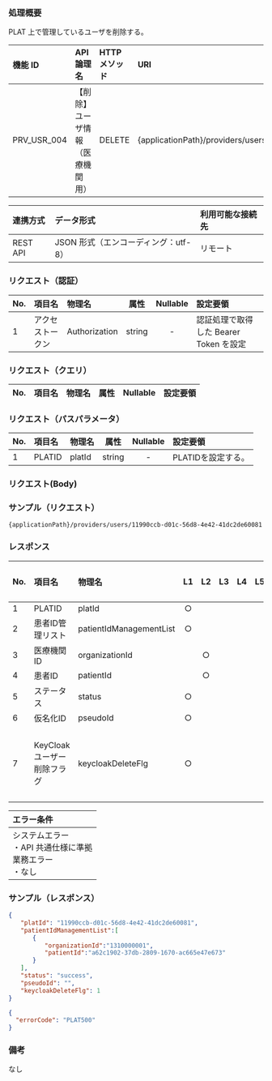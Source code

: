 ### 処理概要

PLAT 上で管理しているユーザを削除する。

| 機能 ID     | API 論理名                       | HTTP メソッド | URI                                         |
| :---------- |:---------------------------------| :------------ | :------------------------------------------ |
| PRV_USR_004 | 【削除】ユーザ情報（医療機関用） | DELETE        | {applicationPath}/providers/users/{platId} |

| 連携方式 | データ形式                           | 利用可能な接続先   |
| :------- | :----------------------------------- | :----------------- |
| REST API | JSON 形式（エンコーディング：utf-8） | リモート           |

### リクエスト（認証）

| No. | 項目名           | 物理名        |  属性  | Nullable | 設定要領                               |
| :-- | :--------------- | :------------ | :----: | :------: | :------------------------------------- |
| 1   | アクセストークン | Authorization | string |    -     | 認証処理で取得した Bearer Token を設定 |

### リクエスト（クエリ）

| No. | 項目名 | 物理名 | 属性 | Nullable | 設定要領 |
| :-- | :----- | :----- | :--: | :------: | :------- |

### リクエスト（パスパラメータ）

| No. | 項目名      | 物理名     | 属性    | Nullable | 設定要領                 |
| :-- | :---------- | :--------- | :-----: | :------: | :----------------------- |
| 1   | PLATID      | platId     | string  |    -     | PLATIDを設定する。       |

### リクエスト(Body)


### サンプル（リクエスト）

```
{applicationPath}/providers/users/11990ccb-d01c-56d8-4e42-41dc2de60081
```

### レスポンス

| No. | 項目名                      | 物理名                  | L1   | L2  | L3  | L4  | L5  | L6  | 繰返し | 属性    | Nullable | リクエスト設定要領                              |
| :-- | :-------------------------- | :---------------------- | :--: | :-: | :-: | :-: | :-: | :-: | :----- | :------ | :------- | :---------------------------------------------- |
| 1   | PLATID                      | platId                  |  ○  |     |     |     |     |     | -      | String  | -        |                                                 |
| 2   | 患者ID管理リスト            | patientIdManagementList |  ○  |     |     |     |     |     | -      | array   | -        |                                                 |
| 3   | 医療機関ID                  | organizationId          |      | ○  |     |     |     |     | -      | String  | ○       |                                                 |
| 4   | 患者ID                      | patientId               |      | ○  |     |     |     |     | -      | String  | ○       |                                                 |
| 5   | ステータス                  | status                  |  ○  |     |     |     |     |     | -      | String  | ○       | success：正常                                   |
| 6   | 仮名化ID                    | pseudoId                |  ○  |     |     |     |     |     | -      | String  | -        |                                                 |
| 7   | KeyCloakユーザー削除フラグ  | keycloakDeleteFlg       |  ○  |     |     |     |     |     | -      | integer | -        | 0:削除失敗（ユーザー存在しない）１：削除成功    |


| エラー条件                                                        |
| :---------------------------------------------------------------- |
| システムエラー<br/>・API 共通仕様に準拠<br/>業務エラー<br/>・なし |

### サンプル（レスポンス）

```json title="正常終了"
{
　　"platId": "11990ccb-d01c-56d8-4e42-41dc2de60081",
　　"patientIdManagementList":[
　　　　{
　　　　　　"organizationId":"1310000001",
　　　　　　"patientId":"a62c1902-37db-2809-1670-ac665e47e673"
　　　　}
　　],
　　"status": "success",
　　"pseudoId": "",
　　"keycloakDeleteFlg": 1
}
```

```json title="異常終了"
{
  "errorCode": "PLAT500"
}
```

### 備考

なし
